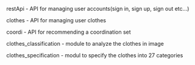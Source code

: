 restApi - API for managing user accounts(sign in, sign up, sign out etc...)

clothes - API for managing user clothes

coordi - API for recommending a coordination set

clothes_classification - module to analyze the clothes in image

clothes_specification - modul to specify the clothes into 27 categories
